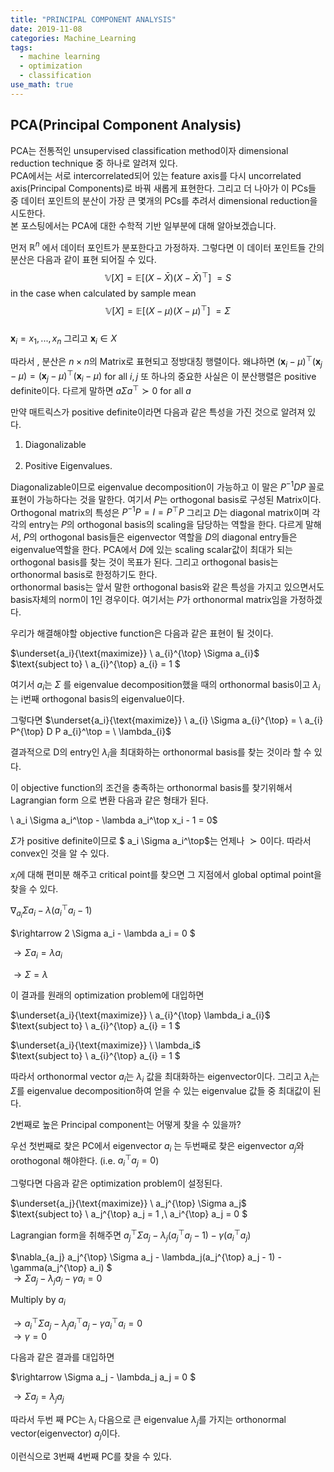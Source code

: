 ```yaml
---
title: "PRINCIPAL COMPONENT ANALYSIS"
date: 2019-11-08
categories: Machine_Learning
tags:
  - machine learning
  - optimization
  - classification
use_math: true
---
```


## PCA(Principal Component Analysis)

PCA는 전통적인 unsupervised classification method이자 dimensional reduction technique 중 하나로 알려져 있다.<br>
PCA에서는 서로 intercorrelated되어 있는 feature axis를 다시 uncorrelated axis(Principal Components)로 바꿔 새롭게 표현한다.
그리고 더 나아가 이 PCs들 중 데이터 포인트의 분산이 가장 큰 몇개의 PCs를 추려서 dimensional reduction을 시도한다.<br>
본 포스팅에서는 PCA에 대한 수학적 기반 일부분에 대해  알아보겠습니다.<br>

먼저 $\mathbb{R}^n$ 에서 데이터 포인트가 분포한다고 가정하자. 그렇다면 이 데이터 포인트들 간의 분산은 다음과 같이 표현 되어질 수 있다.<br>
$$\mathbb{V}[X] = \mathbb{E}[(X-\bar{X})(X-\bar{X})^\top]\ = S$$ in the case when calculated by sample mean<br>
$$\mathbb{V}[X] = \mathbb{E}[(X-\mu)(X-\mu)^\top]\ = \Sigma$$<br>
$\textbf{x}_i = {x_1,...,x_n}$ 그리고 $\textbf{x}_i \in X$

따라서 , 분산은 $n \times n$의 Matrix로 표현되고 정방대칭 행렬이다. 왜냐하면 $(\textbf{x}_i-\mu)^\top (\textbf{x}_j-\mu) = (\textbf{x}_j-\mu)^\top (\textbf{x}_i-\mu)$ for all $i,j$
또 하나의 중요한 사실은 이 분산행렬은 positive definite이다. 다르게 말하면 $a\Sigma a^\top \succ 0$ for all $a$

만약 매트릭스가 positive definite이라면 다음과 같은 특성을 가진 것으로 알려져 있다. <br>
1. Diagonalizable<br><br>
2. Positive Eigenvalues.<br>

Diagonalizable이므로 eigenvalue decomposition이 가능하고 이 말은 $P^{-1}DP$ 꼴로 표현이 가능하다는 것을 말한다. 여기서 $P$는 orthogonal basis로 구성된 Matrix이다.<br>
Orthogonal matrix의 특성은 $P^{-1}P = I = P^{\top}P$ 그리고 $D$는 diagonal matrix이며 각각의 entry는 $P$의 orthogonal basis의 scaling을 담당하는 역할을 한다. 다르게 말해서, $P$의 orthogonal basis들은 eigenvector 역할을 $D$의 diagonal entry들은 eigenvalue역할을 한다. PCA에서 $D$에 있는 scaling scalar값이 최대가 되는 orthogonal basis를 찾는 것이 목표가 된다. 그리고 orthogonal basis는 orthonormal basis로 한정하기도 한다.<br> orthonormal basis는 앞서 말한 orthogonal basis와 같은 특성을 가지고 있으면서도 basis자체의 norm이 1인 경우이다. 여기서는 $P$가 orthonormal matrix임을 가정하겠다.<br>

우리가 해결해야할 objective function은 다음과 같은 표현이 될 것이다.<br>

$\underset{a_i}{\text{maximize}} \  a_{i}^{\top} \Sigma a_{i}$<br>
$\text{subject to} \  a_{i}^{\top} a_{i} = 1 $

여기서  $a_{i}$는 $\Sigma$ 를 eigenvalue decomposition했을 때의 orthonormal basis이고 $\lambda_i$는 i번째 orthogonal basis의 eigenvalue이다.<br>

그렇다면 $\underset{a_i}{\text{maximize}} \ a_{i} \Sigma a_{i}^{\top} =  \ a_{i} P^{\top} D P a_{i}^\top = \  \lambda_{i}$<br>

결과적으로 D의 entry인 $\lambda_i$을 최대화하는 orthonormal basis를 찾는 것이라 할 수 있다.

이 objective function의 조건을 충족하는 orthonormal basis를 찾기위해서 Lagrangian form 으로 변환 다음과 같은 형태가 된다.

\ a_i \Sigma a_i^\top - \lambda a_i^\top x_i - 1 = 0$

$\Sigma$가 positive definite이므로 $ a_i \Sigma a_i^\top$는 언제나 $\succ 0$이다. 따라서 convex인 것을 알 수 있다.<br>

$x_i$에 대해 편미분 해주고 critical point를 찾으면 그 지점에서  global optimal point을 찾을 수 있다.

$\nabla_{a_i} \Sigma a_i - \lambda(a_i^\top a_i - 1)$<br>

$\rightarrow 2 \Sigma a_i - \lambda a_i = 0 $

$\rightarrow \Sigma a_i = \lambda a_i$

$\rightarrow \Sigma = \lambda$

이 결과를 원래의 optimization problem에 대입하면

$\underset{a_i}{\text{maximize}} \  a_{i}^{\top} \lambda_i a_{i}$<br>
$\text{subject to} \  a_{i}^{\top} a_{i} = 1 $

$\underset{a_i}{\text{maximize}} \  \lambda_i$ <br>
$\text{subject to} \  a_{i}^{\top} a_{i} = 1 $

따라서 orthonormal vector $a_i$는 $\lambda_i$ 값을 최대화하는 eigenvector이다.
그리고 $\lambda_i$는 $\Sigma$를 eigenvalue decomposition하여 얻을 수 있는 eigenvalue 값들 중 최대값이 된다.

2번째로 높은 Principal component는 어떻게 찾을 수 있을까?

우선 첫번째로 찾은 PC에서 eigenvector $a_i$ 는 두번째로 찾은 eigenvector $a_j$와 orothogonal 해야한다. 
(i.e.  $a_i^\top a_j = 0$)

그렇다면 다음과 같은 optimization problem이 설정된다.

$\underset{a_j}{\text{maximize}} \  a_j^{\top} \Sigma a_j$<br>
$\text{subject to} \  a_j^{\top} a_j = 1 ,\  a_i^{\top} a_j = 0 $

Lagrangian form을 취해주면 $a_j^{\top} \Sigma a_j - \lambda_j(a_j^{\top} a_j - 1) - \gamma(a_i^{\top} a_j)$

$\nabla_{a_j} a_j^{\top} \Sigma a_j - \lambda_j(a_j^{\top} a_j - 1) - \gamma(a_j^{\top} a_i) $<br>
$\rightarrow \Sigma a_j - \lambda_j a_j - \gamma a_i = 0$<br>

Multiply by $a_i$

$\rightarrow a_i^\top  \Sigma a_j - \lambda_j a_i^\top a_j - \gamma a_i^\top a_i = 0$<br>
$\rightarrow \gamma = 0$<br>


다음과 같은 결과를 대입하면 

$\rightarrow \Sigma a_j - \lambda_j a_j = 0 $<br>

$\rightarrow \Sigma a_j = \lambda_j a_j$<br>

따라서 두번 째 PC는 $\lambda_i$ 다음으로 큰 eigenvalue $\lambda_j$를 가지는 orthonormal vector(eigenvector) $a_j$이다.

이런식으로 3번째 4번째 PC를 찾을 수 있다.

